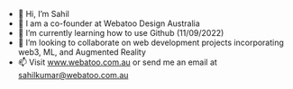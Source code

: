 - 👋 Hi, I’m Sahil
- 👀 I am a co-founder at Webatoo Design Australia
- 🌱 I’m currently learning how to use Github (11/09/2022)
- 💞️ I’m looking to collaborate on web development projects incorporating web3, ML, and Augmented Reality
- 📫 Visit www.webatoo.com.au or send me an email at sahilkumar@webatoo.com.au

<!---
Webatoo/Webatoo is a ✨ special ✨ repository because its `README.md` (this file) appears on your GitHub profile.
You can click the Preview link to take a look at your changes.
--->
